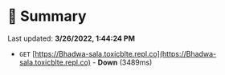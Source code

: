 # 📖 Summary
Last updated: **3/26/2022, 1:44:24 PM**

- `GET` [https://Bhadwa-sala.toxicblte.repl.co](https://Bhadwa-sala.toxicblte.repl.co) - **Down** (3489ms)
